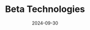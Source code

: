 ---  
layout: startup_page  
title: "Beta Technologies"  
id: "beta.team"  
permalink: "/betatechnologiesbeta.team09302024/"  
website: "https://www.beta.team/"  
funding_round: "Series A"  
funding_amount: "$860M"  
investors: "Amazon's The Climate Pledge"  
about: "Beta Technologies designs and manufactures electric vertical takeoff and landing (eVTOL) aircraft, focusing on providing sustainable and efficient aviation solutions. The company sells aircraft and charging solutions to various customers, including those in defense, cargo delivery, and medical logistics, and plans to launch passenger services by 2025. Its strategy prioritizes building trust through extensive cargo flight hours before transitioning to passenger operations."  
markets: "Electric Aviation, eVTOL, Cargo Delivery, Medical Logistics, Defense"  
hq: "Burlington, Vermont, United States"  
founded_year: "2012"  
linkedin: "https://www.linkedin.com/company/beta-air-llc"  
twitter: "https://twitter.com/betatechvt"  
instagram: ""  
facebook: "https://www.facebook.com/BetaElectricAviation"  
crunchbase: "https://www.crunchbase.com/organization/beta-technologies-1ecd"  
pitchbook: "https://pitchbook.com/profiles/company/279512-29"  

date_display: "30-Sep-2024"  
date: "2024-09-30"

# SEO Optimization  
meta_title: "Beta Technologies - Series A Funding ($860M)"  
meta_description: "Beta Technologies, Beta Technologies designs and manufactures electric vertical takeoff and landing (eVTOL) aircraft, focusing on providing sustainable and efficient avi..."  
meta_keywords: "Beta Technologies, Electric Aviation, eVTOL, Cargo Delivery, Medical Logistics, Defense, Series A funding"  
canonical_url: "https://startup.projectstartups.com/betatechnologiesbeta.team09302024/"  
---